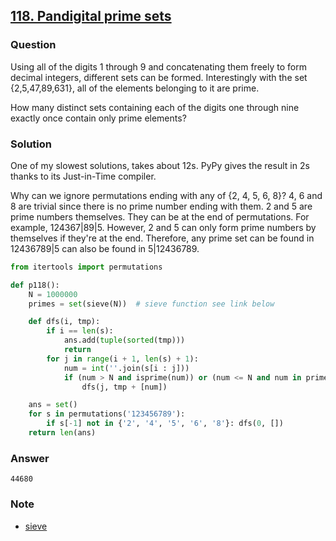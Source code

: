 ## **[118. Pandigital prime sets](https://projecteuler.net/problem=118)**

### Question
Using all of the digits 1 through 9 and concatenating them freely to form decimal integers, different sets can be formed. Interestingly with the set {2,5,47,89,631}, all of the elements belonging to it are prime.

How many distinct sets containing each of the digits one through nine exactly once contain only prime elements?

### Solution
One of my slowest solutions, takes about 12s. PyPy gives the result in 2s thanks to its Just-in-Time compiler.

Why can we ignore permutations ending with any of {2, 4, 5, 6, 8}? 4, 6 and 8 are trivial since there is no prime number ending with them. 2 and 5 are prime numbers themselves. They can be at the end of permutations. For example, 124367|89|5. However, 2 and 5 can only form prime numbers by themselves if they're at the end. Therefore, any prime set can be found in 12436789|5 can also be found in 5|12436789.

```python
from itertools import permutations

def p118():
    N = 1000000
    primes = set(sieve(N))  # sieve function see link below

    def dfs(i, tmp):
        if i == len(s):
            ans.add(tuple(sorted(tmp)))
            return
        for j in range(i + 1, len(s) + 1):
            num = int(''.join(s[i : j]))
            if (num > N and isprime(num)) or (num <= N and num in primes):
                dfs(j, tmp + [num])

    ans = set()
    for s in permutations('123456789'):
        if s[-1] not in {'2', '4', '5', '6', '8'}: dfs(0, [])
    return len(ans)
```

### Answer 
`44680`

### Note
- [sieve](https://github.com/doudou-h/doudou-h.github.io/blob/main/project-euler-solution/10.%20Summation%20of%20primes.md)
